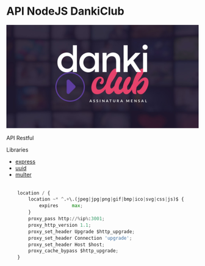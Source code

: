 # API NodeJS DankiClub

![Danki Code](https://github.com/dankiCodeBusiness/api-server-nodejs-dankiclub/blob/main/src/assets/cover.jpeg?raw=true)

API Restful

Libraries

- [express](https://www.npmjs.com/package/express)
- [uuid](https://www.npmjs.com/package/uuid)
- [multer](https://www.npmjs.com/package/multer)

```py

    location / {
        location ~* ^.+\.(jpeg|jpg|png|gif|bmp|ico|svg|css|js)$ {
            expires     max;
        }
        proxy_pass http://%ip%:3001;
        proxy_http_version 1.1;
        proxy_set_header Upgrade $http_upgrade;
        proxy_set_header Connection 'upgrade';
        proxy_set_header Host $host;
        proxy_cache_bypass $http_upgrade;
    }

```
